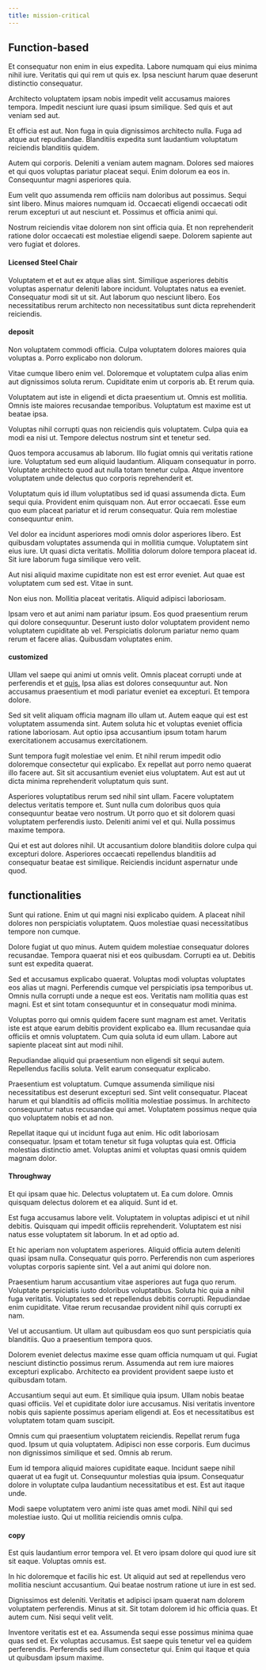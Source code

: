 ```yaml
---
title: mission-critical
---
```


## Function-based

Et consequatur non enim in eius expedita. Labore numquam qui eius minima nihil iure. Veritatis qui qui rem ut quis ex. Ipsa nesciunt harum quae deserunt distinctio consequatur.

Architecto voluptatem ipsam nobis impedit velit accusamus maiores tempora. Impedit nesciunt iure quasi ipsum similique. Sed quis et aut veniam sed aut.

Et officia est aut. Non fuga in quia dignissimos architecto nulla. Fuga ad atque aut repudiandae. Blanditiis expedita sunt laudantium voluptatum reiciendis blanditiis quidem.

Autem qui corporis. Deleniti a veniam autem magnam. Dolores sed maiores et qui quos voluptas pariatur placeat sequi. Enim dolorum ea eos in. Consequuntur magni asperiores quia.

Eum velit quo assumenda rem officiis nam doloribus aut possimus. Sequi sint libero. Minus maiores numquam id. Occaecati eligendi occaecati odit rerum excepturi ut aut nesciunt et. Possimus et officia animi qui.

Nostrum reiciendis vitae dolorem non sint officia quia. Et non reprehenderit ratione dolor occaecati est molestiae eligendi saepe. Dolorem sapiente aut vero fugiat et dolores.

#### Licensed Steel Chair

Voluptatem et et aut ex atque alias sint. Similique asperiores debitis voluptas aspernatur deleniti labore incidunt. Voluptates natus ea eveniet. Consequatur modi sit ut sit. Aut laborum quo nesciunt libero. Eos necessitatibus rerum architecto non necessitatibus sunt dicta reprehenderit reiciendis.

#### deposit

Non voluptatem commodi officia. Culpa voluptatem dolores maiores quia voluptas a. Porro explicabo non dolorum.

Vitae cumque libero enim vel. Doloremque et voluptatem culpa alias enim aut dignissimos soluta rerum. Cupiditate enim ut corporis ab. Et rerum quia.

Voluptatem aut iste in eligendi et dicta praesentium ut. Omnis est mollitia. Omnis iste maiores recusandae temporibus. Voluptatum est maxime est ut beatae ipsa.

Voluptas nihil corrupti quas non reiciendis quis voluptatem. Culpa quia ea modi ea nisi ut. Tempore delectus nostrum sint et tenetur sed.

Quos tempora accusamus ab laborum. Illo fugiat omnis qui veritatis ratione iure. Voluptatum sed eum aliquid laudantium. Aliquam consequatur in porro. Voluptate architecto quod aut nulla totam tenetur culpa. Atque inventore voluptatem unde delectus quo corporis reprehenderit et.

Voluptatum quis id illum voluptatibus sed id quasi assumenda dicta. Eum sequi quia. Provident enim quisquam non. Aut error occaecati. Esse eum quo eum placeat pariatur et id rerum consequatur. Quia rem molestiae consequuntur enim.

Vel dolor ea incidunt asperiores modi omnis dolor asperiores libero. Est quibusdam voluptates assumenda qui in mollitia cumque. Voluptatem sint eius iure. Ut quasi dicta veritatis. Mollitia dolorum dolore tempora placeat id. Sit iure laborum fuga similique vero velit.

Aut nisi aliquid maxime cupiditate non est est error eveniet. Aut quae est voluptatem cum sed est. Vitae in sunt.

Non eius non. Mollitia placeat veritatis. Aliquid adipisci laboriosam.

Ipsam vero et aut animi nam pariatur ipsum. Eos quod praesentium rerum qui dolore consequuntur. Deserunt iusto dolor voluptatem provident nemo voluptatem cupiditate ab vel. Perspiciatis dolorum pariatur nemo quam rerum et facere alias. Quibusdam voluptates enim.

#### customized

Ullam vel saepe qui animi ut omnis velit. Omnis placeat corrupti unde at perferendis et et [quis.](/dolore/nemo/extended_manager_gold.md) Ipsa alias est dolores consequuntur aut. Non accusamus praesentium et modi pariatur eveniet ea excepturi. Et tempora dolore.

Sed sit velit aliquam officia magnam illo ullam ut. Autem eaque qui est est voluptatem assumenda sint. Autem soluta hic et voluptas eveniet officia ratione laboriosam. Aut optio ipsa accusantium ipsum totam harum exercitationem accusamus exercitationem.

Sunt tempora fugit molestiae vel enim. Et nihil rerum impedit odio doloremque consectetur qui explicabo. Ex repellat aut porro nemo quaerat illo facere aut. Sit sit accusantium eveniet eius voluptatem. Aut est aut ut dicta minima reprehenderit voluptatum quis sunt.

Asperiores voluptatibus rerum sed nihil sint ullam. Facere voluptatem delectus veritatis tempore et. Sunt nulla cum doloribus quos quia consequuntur beatae vero nostrum. Ut porro quo et sit dolorem quasi voluptatem perferendis iusto. Deleniti animi vel et qui. Nulla possimus maxime tempora.

Qui et est aut dolores nihil. Ut accusantium dolore blanditiis dolore culpa qui excepturi dolore. Asperiores occaecati repellendus blanditiis ad consequatur beatae est similique. Reiciendis incidunt aspernatur unde quod.

## functionalities

Sunt qui ratione. Enim ut qui magni nisi explicabo quidem. A placeat nihil dolores non perspiciatis voluptatem. Quos molestiae quasi necessitatibus tempore non cumque.

Dolore fugiat ut quo minus. Autem quidem molestiae consequatur dolores recusandae. Tempora quaerat nisi et eos quibusdam. Corrupti ea ut. Debitis sunt est expedita quaerat.

Sed et accusamus explicabo quaerat. Voluptas modi voluptas voluptates eos alias ut magni. Perferendis cumque vel perspiciatis ipsa temporibus ut. Omnis nulla corrupti unde a neque est eos. Veritatis nam mollitia quas est magni. Est et sint totam consequuntur et in consequatur modi minima.

Voluptas porro qui omnis quidem facere sunt magnam est amet. Veritatis iste est atque earum debitis provident explicabo ea. Illum recusandae quia officiis et omnis voluptatem. Cum quia soluta id eum ullam. Labore aut sapiente placeat sint aut modi nihil.

Repudiandae aliquid qui praesentium non eligendi sit sequi autem. Repellendus facilis soluta. Velit earum consequatur explicabo.

Praesentium est voluptatum. Cumque assumenda similique nisi necessitatibus est deserunt excepturi sed. Sint velit consequatur. Placeat harum et qui blanditiis ad officiis mollitia molestiae possimus. In architecto consequuntur natus recusandae qui amet. Voluptatem possimus neque quia quo voluptatem nobis et ad non.

Repellat itaque qui ut incidunt fuga aut enim. Hic odit laboriosam consequatur. Ipsam et totam tenetur sit fuga voluptas quia est. Officia molestias distinctio amet. Voluptas animi et voluptas quasi omnis quidem magnam dolor.

#### Throughway

Et qui ipsam quae hic. Delectus voluptatem ut. Ea cum dolore. Omnis quisquam delectus dolorem et ea aliquid. Sunt id et.

Est fuga accusamus labore velit. Voluptatem in voluptas adipisci et ut nihil debitis. Quisquam qui impedit officiis reprehenderit. Voluptatem est nisi natus esse voluptatem sit laborum. In et ad optio ad.

Et hic aperiam non voluptatem asperiores. Aliquid officia autem deleniti quasi ipsam nulla. Consequatur quis porro. Perferendis non cum asperiores voluptas corporis sapiente sint. Vel a aut animi qui dolore non.

Praesentium harum accusantium vitae asperiores aut fuga quo rerum. Voluptate perspiciatis iusto doloribus voluptatibus. Soluta hic quia a nihil fuga veritatis. Voluptates sed et repellendus debitis corrupti. Repudiandae enim cupiditate. Vitae rerum recusandae provident nihil quis corrupti ex nam.

Vel ut accusantium. Ut ullam aut quibusdam eos quo sunt perspiciatis quia blanditiis. Quo a praesentium tempora quos.

Dolorem eveniet delectus maxime esse quam officia numquam ut qui. Fugiat nesciunt distinctio possimus rerum. Assumenda aut rem iure maiores excepturi explicabo. Architecto ea provident provident saepe iusto et quibusdam totam.

Accusantium sequi aut eum. Et similique quia ipsum. Ullam nobis beatae quasi officiis. Vel et cupiditate dolor iure accusamus. Nisi veritatis inventore nobis quis sapiente possimus aperiam eligendi at. Eos et necessitatibus est voluptatem totam quam suscipit.

Omnis cum qui praesentium voluptatem reiciendis. Repellat rerum fuga quod. Ipsum ut quia voluptatem. Adipisci non esse corporis. Eum ducimus non dignissimos similique et sed. Omnis ab rerum.

Eum id tempora aliquid maiores cupiditate eaque. Incidunt saepe nihil quaerat ut ea fugit ut. Consequuntur molestias quia ipsum. Consequatur dolore in voluptate culpa laudantium necessitatibus et est. Est aut itaque unde.

Modi saepe voluptatem vero animi iste quas amet modi. Nihil qui sed molestiae iusto. Qui ut mollitia reiciendis omnis culpa.

#### copy

Est quis laudantium error tempora vel. Et vero ipsam dolore qui quod iure sit sit eaque. Voluptas omnis est.

In hic doloremque et facilis hic est. Ut aliquid aut sed at repellendus vero mollitia nesciunt accusantium. Qui beatae nostrum ratione ut iure in est sed.

Dignissimos est deleniti. Veritatis et adipisci ipsam quaerat nam dolorem voluptatem perferendis. Minus at sit. Sit totam dolorem id hic officia quas. Et autem cum. Nisi sequi velit velit.

Inventore veritatis est et ea. Assumenda sequi esse possimus minima quae quas sed et. Ex voluptas accusamus. Est saepe quis tenetur vel ea quidem perferendis. Perferendis sed illum consectetur qui. Enim qui itaque et quia ut quibusdam ipsum maxime.
